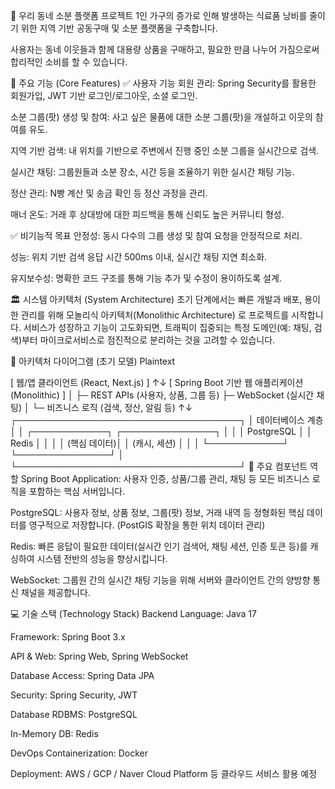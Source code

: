 
🥕 우리 동네 소분 플랫폼 프로젝트
1인 가구의 증가로 인해 발생하는 식료품 낭비를 줄이기 위한 지역 기반 공동구매 및 소분 플랫폼을 구축합니다.

사용자는 동네 이웃들과 함께 대용량 상품을 구매하고, 필요한 만큼 나누어 가짐으로써 합리적인 소비를 할 수 있습니다.

🚀 주요 기능 (Core Features)
✅ 사용자 기능
회원 관리: Spring Security를 활용한 회원가입, JWT 기반 로그인/로그아웃, 소셜 로그인.

소분 그룹(팟) 생성 및 참여: 사고 싶은 물품에 대한 소분 그룹(팟)을 개설하고 이웃의 참여를 유도.

지역 기반 검색: 내 위치를 기반으로 주변에서 진행 중인 소분 그룹을 실시간으로 검색.

실시간 채팅: 그룹원들과 소분 장소, 시간 등을 조율하기 위한 실시간 채팅 기능.

정산 관리: N빵 계산 및 송금 확인 등 정산 과정을 관리.

매너 온도: 거래 후 상대방에 대한 피드백을 통해 신뢰도 높은 커뮤니티 형성.

✅ 비기능적 목표
안정성: 동시 다수의 그룹 생성 및 참여 요청을 안정적으로 처리.

성능: 위치 기반 검색 응답 시간 500ms 이내, 실시간 채팅 지연 최소화.

유지보수성: 명확한 코드 구조를 통해 기능 추가 및 수정이 용이하도록 설계.

🏛️ 시스템 아키텍처 (System Architecture)
초기 단계에서는 빠른 개발과 배포, 용이한 관리를 위해 모놀리식 아키텍처(Monolithic Architecture) 로 프로젝트를 시작합니다. 서비스가 성장하고 기능이 고도화되면, 트래픽이 집중되는 특정 도메인(예: 채팅, 검색)부터 마이크로서비스로 점진적으로 분리하는 것을 고려할 수 있습니다.

🔧 아키텍처 다이어그램 (초기 모델)
Plaintext

[ 웹/앱 클라이언트 (React, Next.js) ]
              ↑↓
[ Spring Boot 기반 웹 애플리케이션 (Monolithic) ]
 │
 ├─ REST APIs (사용자, 상품, 그룹 등)
 ├─ WebSocket (실시간 채팅)
 │
 └─ 비즈니스 로직 (검색, 정산, 알림 등)
              ↑↓
 ┌────────────────────────────────────┐
 │   데이터베이스 계층                │
 │ ┌────────────┐   ┌───────────────┐ │
 │ │ PostgreSQL │   │     Redis     │ │
 │ │ (핵심 데이터)│   │ (캐시, 세션)  │ │
 │ └────────────┘   └───────────────┘ │
 └────────────────────────────────────┘
🧩 주요 컴포넌트 역할
Spring Boot Application: 사용자 인증, 상품/그룹 관리, 채팅 등 모든 비즈니스 로직을 포함하는 핵심 서버입니다.

PostgreSQL: 사용자 정보, 상품 정보, 그룹(팟) 정보, 거래 내역 등 정형화된 핵심 데이터를 영구적으로 저장합니다. (PostGIS 확장을 통한 위치 데이터 관리)

Redis: 빠른 응답이 필요한 데이터(실시간 인기 검색어, 채팅 세션, 인증 토큰 등)를 캐싱하여 시스템 전반의 성능을 향상시킵니다.

WebSocket: 그룹원 간의 실시간 채팅 기능을 위해 서버와 클라이언트 간의 양방향 통신 채널을 제공합니다.

💻 기술 스택 (Technology Stack)
Backend
Language: Java 17

Framework: Spring Boot 3.x

API & Web: Spring Web, Spring WebSocket

Database Access: Spring Data JPA

Security: Spring Security, JWT

Database
RDBMS: PostgreSQL

In-Memory DB: Redis

DevOps
Containerization: Docker

Deployment: AWS / GCP / Naver Cloud Platform 등 클라우드 서비스 활용 예정
